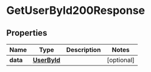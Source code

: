 

# GetUserById200Response


## Properties

| Name | Type | Description | Notes |
|------------ | ------------- | ------------- | -------------|
|**data** | [**UserById**](UserById.md) |  |  [optional] |



